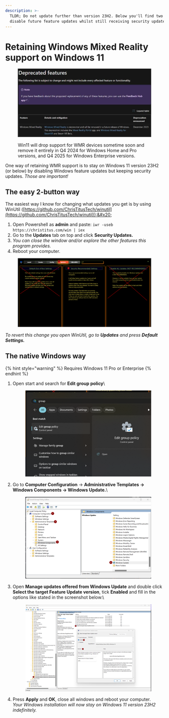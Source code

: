 ```yaml
---
description: >-
  TLDR; Do not update further than version 23H2. Below you'll find two ways to
  disable future feature updates whilst still receiving security updates.
---
```


# Retaining Windows Mixed Reality support on Windows 11

<figure><img src="../.gitbook/assets/image.png" alt=""><figcaption><p>Win11 will drop support for WMR devices sometime soon and remove it entirely in Q4 2024 for Windows Home and Pro versions, and Q4 2025 for Windows Enterprise versions.</p></figcaption></figure>

One way of retaining WMR support is to stay on Windows 11 version 23H2 (or below) by disabling Windows feature updates but keeping security updates. _Those are important!_



## The easy 2-button way

The easiest way I know for changing what updates you get is by using WinUtil ([https://github.com/ChrisTitusTech/winutil](https://github.com/ChrisTitusTech/winutil)):&#x20;

1. Open Powershell as **admin** and paste: `iwr -useb https://christitus.com/win | iex`
2. Go to the **Updates** tab on top and click **Security Updates.**
3. _You can close the window and/or explore the other features this program provides._
4. Reboot your computer.

<div align="center" data-full-width="true">

<figure><img src="../.gitbook/assets/image (1).png" alt=""><figcaption></figcaption></figure>

</div>

_To revert this change you open WinUtil, go to **Updates** and press **Default Settings.**_



## The native Windows way

{% hint style="warning" %}
Requires Windows 11 Pro or Enterprise
{% endhint %}

1.  Open start and search for **Edit group policy**\


    <figure><img src="../.gitbook/assets/image (2).png" alt=""><figcaption></figcaption></figure>
2.  Go to **Computer Configuration** -> **Administrative Templates -> Windows Components -> Windows Update.**\


    <figure><img src="../.gitbook/assets/image (6).png" alt=""><figcaption></figcaption></figure>
3.  Open **Manage updates offered from Windows Update** and double click **Select the target Feature Update version**, tick **Enabled** and fill in the options like stated in the screenshot below:\


    <figure><img src="../.gitbook/assets/image (9).png" alt=""><figcaption></figcaption></figure>


4. Press **Apply** and **OK**, close all windows and reboot your computer.\
   _Your Windows installation will now stay on Windows 11 version 23H2 indefinitely._

